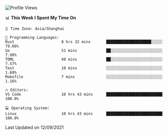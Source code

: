 <!--START_SECTION:waka-->
![Profile Views](http://img.shields.io/badge/Profile%20Views-2-blue)

📊 **This Week I Spent My Time On** 

```text
⌚︎ Time Zone: Asia/Shanghai

💬 Programming Languages: 
Rust                     8 hrs 32 mins       ████████████████████░░░░░   79.66% 
Go                       51 mins             ██░░░░░░░░░░░░░░░░░░░░░░░   7.98% 
TOML                     48 mins             ██░░░░░░░░░░░░░░░░░░░░░░░   7.57% 
Text                     10 mins             ░░░░░░░░░░░░░░░░░░░░░░░░░   1.68% 
Makefile                 7 mins              ░░░░░░░░░░░░░░░░░░░░░░░░░   1.16%

🔥 Editors: 
VS Code                  10 hrs 43 mins      █████████████████████████   100.0%

💻 Operating System: 
Linux                    10 hrs 43 mins      █████████████████████████   100.0%

```


 Last Updated on 12/09/2021
<!--END_SECTION:waka-->
